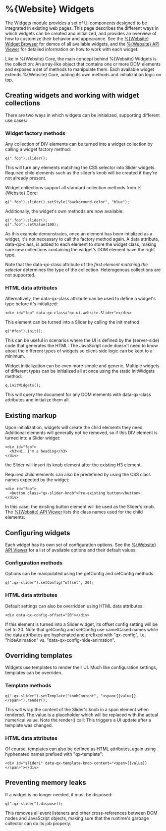 %{Website} Widgets
==================

The Widgets module provides a set of UI components designed to be integrated in existing web pages. This page describes the different ways in which widgets can be created and initialized, and provides an overview of how to customize their behavior and appearance. See the [%{Website} Widget Browser](http://demo.qooxdoo.org/current/websitewidgetbrowser) for demos of all available widgets, and the [%{Website} API Viewer](http://demo.qooxdoo.org/current/website-api) for detailed information on how to work with each widget.

Like in %{Website} Core, the main concept behind %{Website} Widgets is the collection: An array-like object that contains one or more DOM elements and exposes a set of methods to manipulate them. Each available widget extends %{Website} Core, adding its own methods and initialization logic on top.

Creating widgets and working with widget collections
----------------------------------------------------

There are two ways in which widgets can be initialized, supporting different use cases:

### Widget factory methods

Any collection of DIV elements can be turned into a widget collection by calling a widget factory method:

    q(".foo").slider();

This will turn any elements matching the CSS selector into Slider widgets. Required child elements such as the slider's knob will be created if they're not already present.

Widget collections support all standard collection methods from %{Website} Core:

    q(".foo").slider().setStyle("background-color", "blue");

Additionally, the widget's own methods are now available:

    q(".foo").slider();
    q(".foo").setValue(100);

As this example demonstrates, once an element has been intialized as a widget, it's not necessary to call the factory method again. A data attribute, data-qx-class, is added to each element to store the widget class, making sure new collections containing the widget's DOM element have the right type.

Note that the data-qx-class attribute of the *first element matching the selector* determines the type of the collection. Heterogenous collections are not supported.

### HTML data attributes

Alternatively, the data-qx-class attribute can be used to define a widget's type before it's initialized:

    <div id="foo" data-qx-class="qx.ui.website.Slider"></div>

This element can be turned into a Slider by calling the init method:

    q("#foo").init();

This can be useful in scenarios where the UI is defined by the (server-side) code that generates the HTML: The JavaScript code doesn't need to know about the different types of widgets so client-side logic can be kept to a minimum.

Widget initialization can be even more simple and generic. Multiple widgets of different types can be initialized all at once using the static initWidgets method:

    q.initWidgets();

This will query the document for any DOM elements with data-qx-class attributes and initialize them all.

Existing markup
---------------

Upon initialization, widgets will create the child elements they need. Additional elements will generally not be removed, so if this DIV element is turned into a Slider widget:

    <div id="foo">
      <h3>Hi, I'm a heading</h3>
    </div>

the Slider will insert its knob element after the existing H3 element.

Required child elements can also be predefined by using the CSS class names expected by the widget:

    <div id="foo">
      <button class="qx-slider-knob">Pre-existing button</button>
    </div>

In this case, the existing button element will be used as the Slider's knob. The [%{Website} API Viewer](http://demo.qooxdoo.org/current/website-api) lists the class names used for the child elements.

Configuring widgets
-------------------

Each widget has its own set of configuration options. See the [%{Website} API Viewer](http://demo.qooxdoo.org/current/website-api) for a list of available options and their default values.

### Configuration methods

Options can be manipulated using the getConfig and setConfig methods:

    q(".qx-slider").setConfig("offset", 20);

### HTML data attributes

Default settings can also be overridden using HTML data attributes:

    <div data-qx-config-offset="20"></div>

If this element is turned into a Slider widget, its offset config setting will be set to 20. Note that getConfig and setConfig use camelCased names while the data attributes are hyphenated and prefixed with "qx-config", i.e. "hideAnimation" vs. "data-qx-config-hide-animation".

Overriding templates
--------------------

Widgets use templates to render their UI. Much like configuration settings, templates can be overriden.

### Template methods

    q(".qx-slider").setTemplate("knobContent", "<span>{{value}}</span>").render();

This will wrap the content of the Slider's knob in a span element when rendered. The value is a placeholder which will be replaced with the actual numerical value. Note the render() call: This triggers a UI update after a template was changed.

### HTML data attributes

Of course, templates can also be defined as HTML attributes, again using hyphenated names prefixed with "qx-template":

    <div id="slider1" data-qx-template-knob-content="<span>{{value}}</span>"></div>

Preventing memory leaks
-----------------------

If a widget is no longer needed, it must be disposed:

    q(".qx-slider").dispose();

This removes all event listeners and other cross-references between DOM nodes and JavaScript objects, making sure that the runtime's garbage collector can do its job properly.
